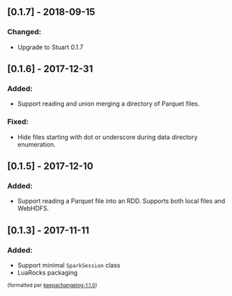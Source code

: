 ## [0.1.7] - 2018-09-15
### Changed:
- Upgrade to Stuart 0.1.7

## [0.1.6] - 2017-12-31
### Added:
- Support reading and union merging a directory of Parquet files.

### Fixed:
- Hide files starting with dot or underscore during data directory enumeration.

## [0.1.5] - 2017-12-10
### Added:
- Support reading a Parquet file into an RDD. Supports both local files and WebHDFS.

## [0.1.3] - 2017-11-11
### Added:
- Support minimal `SparkSession` class
- LuaRocks packaging

<small>(formatted per [keepachangelog-1.1.0](http://keepachangelog.com/en/1.0.0/))</small>
